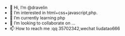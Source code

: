 - 👋 Hi, I’m @dravelin
- 👀 I’m interested in html+css+javascript,php.
- 🌱 I’m currently learning php
- 💞️ I’m looking to collaborate on ...
- 📫 How to reach me :qq 35702342,wechat liudatao666

<!---
dravelin/dravelin is a ✨ special ✨ repository because its `README.md` (this file) appears on your GitHub profile.
You can click the Preview link to take a look at your changes.
--->
